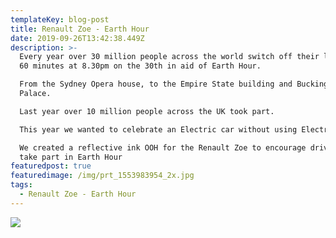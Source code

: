 ```yaml
---
templateKey: blog-post
title: Renault Zoe - Earth Hour
date: 2019-09-26T13:42:38.449Z
description: >-
  Every year over 30 million people across the world switch off their lights for
  60 minutes at 8.30pm on the 30th in aid of Earth Hour.

  From the Sydney Opera house, to the Empire State building and Buckingham
  Palace.

  Last year over 10 million people across the UK took part.

  This year we wanted to celebrate an Electric car without using Electricity.

  We created a reflective ink OOH for the Renault Zoe to encourage drivers to
  take part in Earth Hour
featuredpost: true
featuredimage: /img/prt_1553983954_2x.jpg
tags:
  - Renault Zoe - Earth Hour
---
```

![](/img/earth-hour_1340_c.jpg)

![]()
